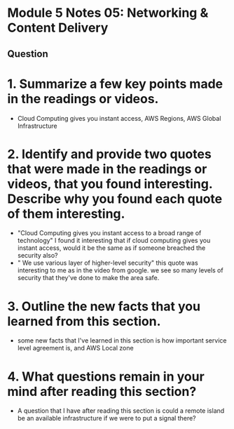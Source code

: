 # Module 5 Notes 05: Networking & Content Delivery 
## Question
# 1. Summarize a few key points made in the readings or videos.
* Cloud Computing gives you instant access, AWS Regions, AWS Global Infrastructure 
# 2. Identify and provide two quotes that were made in the readings or videos, that you found interesting. Describe why you found each quote of them interesting.
* "Cloud Computing gives you instant access to a broad range of technology" I found it interesting that if cloud computing gives you instant access, would it be the same as if someone breached the security also?
* " We use various layer of higher-level security" this quote was interesting to me as in the video from google. we see so many levels of security that they've done to make the area safe.
# 3. Outline the new facts that you learned from this section.
* some new facts that I've learned in this section is how important service level agreement is, and AWS Local zone 
# 4. What questions remain in your mind after reading this section?
* A question that I have after reading this section is could a remote island be an available infrastructure if we were to put a signal there?
